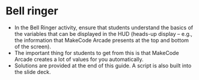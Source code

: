 # Bell ringer

- In the Bell Ringer activity, ensure that students understand the basics of the variables that can be displayed in the HUD (heads-up display – e.g., the information that MakeCode Arcade presents at the top and bottom of the screen).
- The important thing for students to get from this is that MakeCode Arcade creates a lot of values for you automatically.
- Solutions are provided at the end of this guide. A script is  also built into the slide deck.
